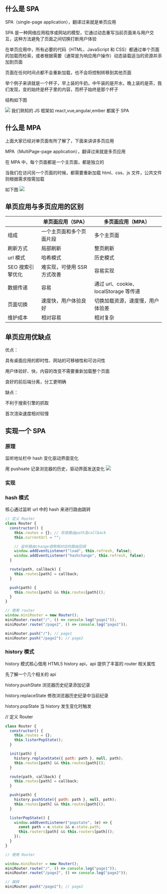 ## 什么是 SPA

SPA（single-page application），翻译过来就是单页应用

SPA 是一种网络应用程序或网站的模型，它通过动态重写当前页面来与用户交互，这种方法避免了页面之间切换打断用户体验

在单页应用中，所有必要的代码（HTML、JavaScript 和 CSS）都通过单个页面的加载而检索，或者根据需要（通常是为响应用户操作）动态装载适当的资源并添加到页面

页面在任何时间点都不会重新加载，也不会将控制转移到其他页面

举个例子来讲就是一个杯子，早上装的牛奶，中午装的是开水，晚上装的是茶，我们发现，变的始终是杯子里的内容，而杯子始终是那个杯子

结构如下图

![](https://i-blog.csdnimg.cn/blog_migrate/d0a8f959c3b5031f0c04dde0119d0532.png)
我们熟知的 JS 框架如 react,vue,angular,ember 都属于 SPA

## 什么是 MPA

上面大家已经对单页面有所了解了，下面来讲讲多页应用

MPA（MultiPage-page application），翻译过来就是多页应用

在 MPA 中，每个页面都是一个主页面，都是独立的

当我们在访问另一个页面的时候，都需要重新加载 html、css、js 文件，公共文件则根据需求按需加载

如下图
![](https://i-blog.csdnimg.cn/blog_migrate/a2112cdf74db97f2051eca7a1c9fd7e4.png)

## 单页应用与多页应用的区别

|                  | 单页面应用（SPA）           | 多页面应用（MPA）                     |
| ---------------- | --------------------------- | ------------------------------------- |
| 组成             | 一个主页面和多个页面片段    | 多个主页面                            |
| 刷新方式         | 局部刷新                    | 整页刷新                              |
| url 模式         | 哈希模式                    | 历史模式                              |
| SEO 搜索引擎优化 | 难实现，可使用 SSR 方式改善 | 容易实现                              |
| 数据传递         | 容易                        | 通过 url、cookie、localStorage 等传递 |
| 页面切换         | 速度快，用户体验良好        | 切换加载资源，速度慢，用户体验差      |
| 维护成本         | 相对容易                    | 相对复杂                              |

## 单页应用优缺点

优点：

具有桌面应用的即时性、网站的可移植性和可访问性

用户体验好、快，内容的改变不需要重新加载整个页面

良好的前后端分离，分工更明确

缺点：

不利于搜索引擎的抓取

首次渲染速度相对较慢

## 实现一个 SPA

### 原理

监听地址栏中 hash 变化驱动界面变化

用 pushsate 记录浏览器的历史，驱动界面发送变化
![](https://i-blog.csdnimg.cn/blog_migrate/17922bb9a26fae607c62d33b8deab3de.png)

### 实现

### hash 模式

核心通过监听 url 中的 hash 来进行路由跳转

```javascript
// 定义 Router
class Router {
  constructor() {
    this.routes = {}; // 存放路由path及callback
    this.currentUrl = "";

    // 监听路由change调用相对应的路由回调
    window.addEventListener("load", this.refresh, false);
    window.addEventListener("hashchange", this.refresh, false);
  }

  route(path, callback) {
    this.routes[path] = callback;
  }

  push(path) {
    this.routes[path] && this.routes[path]();
  }
}

// 使用 router
window.miniRouter = new Router();
miniRouter.route("/", () => console.log("page1"));
miniRouter.route("/page2", () => console.log("page2"));

miniRouter.push("/"); // page1
miniRouter.push("/page2"); // page2
```

### history 模式

history 模式核心借用 HTML5 history api，api 提供了丰富的 router 相关属性

先了解一个几个相关的 api

history.pushState 浏览器历史纪录添加记录

history.replaceState 修改浏览器历史纪录中当前纪录

history.popState 当 history 发生变化时触发

// 定义 Router

```javascript
class Router {
  constructor() {
    this.routes = {};
    this.listerPopState();
  }

  init(path) {
    history.replaceState({ path: path }, null, path);
    this.routes[path] && this.routes[path]();
  }

  route(path, callback) {
    this.routes[path] = callback;
  }

  push(path) {
    history.pushState({ path: path }, null, path);
    this.routes[path] && this.routes[path]();
  }

  listerPopState() {
    window.addEventListener("popstate", (e) => {
      const path = e.state && e.state.path;
      this.routers[path] && this.routers[path]();
    });
  }
}

// 使用 Router

window.miniRouter = new Router();
miniRouter.route("/", () => console.log("page1"));
miniRouter.route("/page2", () => console.log("page2"));

// 跳转
miniRouter.push("/page2"); // page2
```
